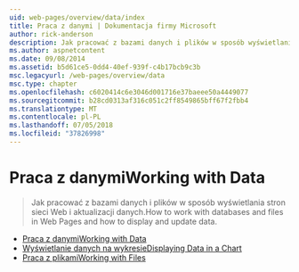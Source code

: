 ```yaml
---
uid: web-pages/overview/data/index
title: Praca z danymi | Dokumentacja firmy Microsoft
author: rick-anderson
description: Jak pracować z bazami danych i plików w sposób wyświetlania stron sieci Web i aktualizacji danych.
ms.author: aspnetcontent
ms.date: 09/08/2014
ms.assetid: b5d61ce5-0dd4-40ef-939f-c4b17bcb9c3b
msc.legacyurl: /web-pages/overview/data
msc.type: chapter
ms.openlocfilehash: c6020414c6e3046d001716e37baeee50a4449077
ms.sourcegitcommit: b28cd0313af316c051c2ff8549865bff67f2fbb4
ms.translationtype: MT
ms.contentlocale: pl-PL
ms.lasthandoff: 07/05/2018
ms.locfileid: "37826998"
---
```

<a name="working-with-data"></a><span data-ttu-id="05b3c-103">Praca z danymi</span><span class="sxs-lookup"><span data-stu-id="05b3c-103">Working with Data</span></span>
====================
> <span data-ttu-id="05b3c-104">Jak pracować z bazami danych i plików w sposób wyświetlania stron sieci Web i aktualizacji danych.</span><span class="sxs-lookup"><span data-stu-id="05b3c-104">How to work with databases and files in Web Pages and how to display and update data.</span></span>


- [<span data-ttu-id="05b3c-105">Praca z danymi</span><span class="sxs-lookup"><span data-stu-id="05b3c-105">Working with Data</span></span>](5-working-with-data.md)
- [<span data-ttu-id="05b3c-106">Wyświetlanie danych na wykresie</span><span class="sxs-lookup"><span data-stu-id="05b3c-106">Displaying Data in a Chart</span></span>](7-displaying-data-in-a-chart.md)
- [<span data-ttu-id="05b3c-107">Praca z plikami</span><span class="sxs-lookup"><span data-stu-id="05b3c-107">Working with Files</span></span>](working-with-files.md)
